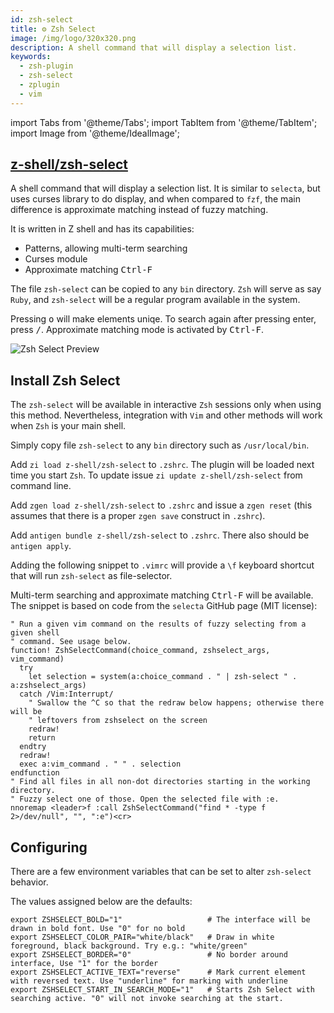 ```yaml
---
id: zsh-select
title: ⚙️ Zsh Select
image: /img/logo/320x320.png
description: A shell command that will display a selection list.
keywords:
  - zsh-plugin
  - zsh-select
  - zplugin
  - vim
---
```


<!-- @format -->

import Tabs from '@theme/Tabs';
import TabItem from '@theme/TabItem';
import Image from '@theme/IdealImage';

## <i class="fa-brands fa-github"></i> [z-shell/zsh-select][]

A shell command that will display a selection list. It is similar to `selecta`, but uses curses library to do display, and when compared to `fzf`, the main difference is approximate matching instead of fuzzy matching.

It is written in Z shell and has its capabilities:

- Patterns, allowing multi-term searching
- Curses module
- Approximate matching <kbd>Ctrl-F</kbd>

The file `zsh-select` can be copied to any `bin` directory. `Zsh` will serve as say `Ruby`, and `zsh-select` will be a regular program available in the system.

Pressing <kbd>o</kbd> will make elements uniqe. To search again after pressing enter, press <kbd>/</kbd>. Approximate matching mode is activated by <kbd>Ctrl-F</kbd>.

<div className="ScreenView">
  <Image img="https://cdn.zshell.dev/img/asciicast/gif/zsh/zsh-select.gif" className="ImageView" alt="Zsh Select Preview" />
</div>

## Install Zsh Select

The `zsh-select` will be available in interactive `Zsh` sessions only when using this method. Nevertheless, integration with `Vim` and other methods will work when `Zsh` is your main shell.

<Tabs>
  <TabItem value="standalone" label="Standalone" default>

Simply copy file `zsh-select` to any `bin` directory such as `/usr/local/bin`.

  </TabItem>
  <TabItem value="zi" label="Zi">

Add `zi load z-shell/zsh-select` to `.zshrc`. The plugin will be loaded next time you start `Zsh`. To update issue `zi update z-shell/zsh-select` from command line.

  </TabItem>
  <TabItem value="zgen" label="Zgen">

Add `zgen load z-shell/zsh-select` to `.zshrc` and issue a `zgen reset` (this assumes that there is a proper `zgen save` construct in `.zshrc`).

  </TabItem>
  <TabItem value="antigen" label="Antigen">

Add `antigen bundle z-shell/zsh-select` to `.zshrc`. There also should be `antigen apply`.

  </TabItem>
  <TabItem value="vim" label="Vim">

Adding the following snippet to `.vimrc` will provide a `\f` keyboard shortcut that will run `zsh-select` as file-selector.

Multi-term searching and approximate matching <kbd>Ctrl-F</kbd> will be available. The snippet is based on code from the `selecta` GitHub page (MIT license):

```vim showLineNumbers
" Run a given vim command on the results of fuzzy selecting from a given shell
" command. See usage below.
function! ZshSelectCommand(choice_command, zshselect_args, vim_command)
  try
    let selection = system(a:choice_command . " | zsh-select " . a:zshselect_args)
  catch /Vim:Interrupt/
    " Swallow the ^C so that the redraw below happens; otherwise there will be
    " leftovers from zshselect on the screen
    redraw!
    return
  endtry
  redraw!
  exec a:vim_command . " " . selection
endfunction
" Find all files in all non-dot directories starting in the working directory.
" Fuzzy select one of those. Open the selected file with :e.
nnoremap <leader>f :call ZshSelectCommand("find * -type f 2>/dev/null", "", ":e")<cr>
```

  </TabItem>
</Tabs>

## Configuring

There are a few environment variables that can be set to alter `zsh-select` behavior.

The values assigned below are the defaults:

```shell showLineNumbers
export ZSHSELECT_BOLD="1"                   # The interface will be drawn in bold font. Use "0" for no bold
export ZSHSELECT_COLOR_PAIR="white/black"   # Draw in white foreground, black background. Try e.g.: "white/green"
export ZSHSELECT_BORDER="0"                 # No border around interface, Use "1" for the border
export ZSHSELECT_ACTIVE_TEXT="reverse"      # Mark current element with reversed text. Use "underline" for marking with underline
export ZSHSELECT_START_IN_SEARCH_MODE="1"   # Starts Zsh Select with searching active. "0" will not invoke searching at the start.
```

<!-- end-of-file -->
<!-- links -->

[z-shell/zsh-select]: https://github.com/z-shell/zsh-select
